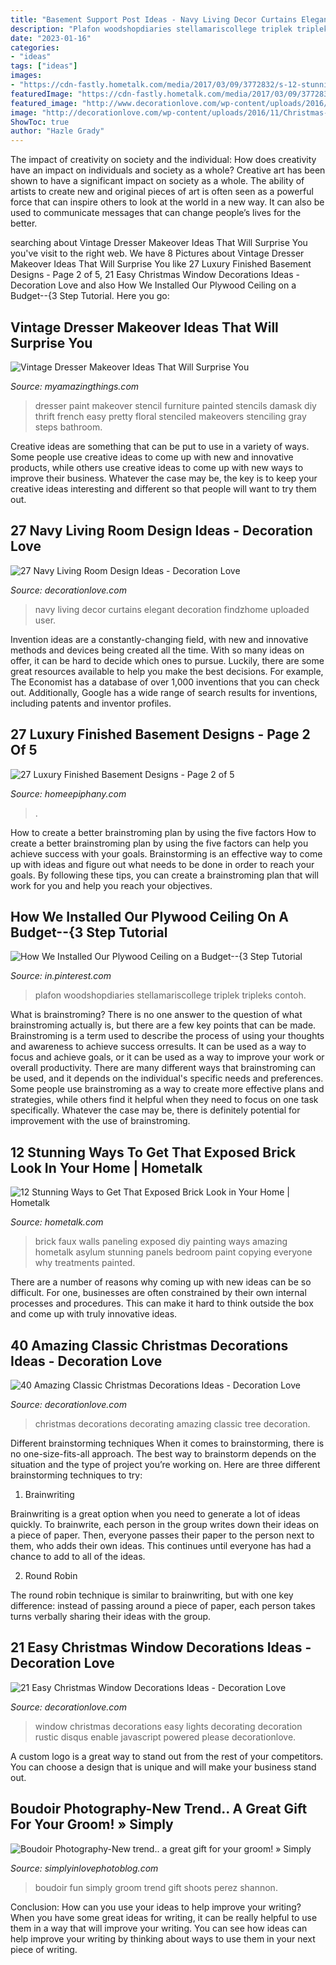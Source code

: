 ```yaml
---
title: "Basement Support Post Ideas - Navy Living Decor Curtains Elegant Decoration Findzhome Uploaded User"
description: "Plafon woodshopdiaries stellamariscollege triplek tripleks contoh"
date: "2023-01-16"
categories:
- "ideas"
tags: ["ideas"]
images:
- "https://cdn-fastly.hometalk.com/media/2017/03/09/3772832/s-12-stunning-ways-to-get-that-exposed-brick-look-in-your-home.jpg?size=1600x1000&amp;nocrop=1"
featuredImage: "https://cdn-fastly.hometalk.com/media/2017/03/09/3772832/s-12-stunning-ways-to-get-that-exposed-brick-look-in-your-home.jpg?size=1600x1000&amp;nocrop=1"
featured_image: "http://www.decorationlove.com/wp-content/uploads/2016/09/Navy-Blue-Living-Room-Curtains.jpg"
image: "http://decorationlove.com/wp-content/uploads/2016/11/Christmas-Lights-Window-Decorating-Ideas-6.jpg"
ShowToc: true
author: "Hazle Grady"
---
```



The impact of creativity on society and the individual: How does creativity have an impact on individuals and society as a whole?
Creative art has been shown to have a significant impact on society as a whole. The ability of artists to create new and original pieces of art is often seen as a powerful force that can inspire others to look at the world in a new way. It can also be used to communicate messages that can change people’s lives for the better.

	

		
searching about Vintage Dresser Makeover Ideas That Will Surprise You you've visit to the right web. We have 8 Pictures about Vintage Dresser Makeover Ideas That Will Surprise You like 27 Luxury Finished Basement Designs - Page 2 of 5, 21 Easy Christmas Window Decorations Ideas - Decoration Love and also How We Installed Our Plywood Ceiling on a Budget--{3 Step Tutorial. Here you go:
		
    
## Vintage Dresser Makeover Ideas That Will Surprise You

<img loading=lazy src="http://myamazingthings.com/wp-content/uploads/2018/01/vintage-dresser-makeover-5-.jpg" onerror="this.onerror=null;this.src='https://tse1.mm.bing.net/th?id=OIP.q_oSHhpivVufyVdNlvjS8AHaLG&amp;pid=15.1';" alt="Vintage Dresser Makeover Ideas That Will Surprise You">

_Source: myamazingthings.com_

>dresser paint makeover stencil furniture painted stencils damask diy thrift french easy pretty floral stenciled makeovers stenciling gray steps bathroom. 

	

Creative ideas are something that can be put to use in a variety of ways. Some people use creative ideas to come up with new and innovative products, while others use creative ideas to come up with new ways to improve their business. Whatever the case may be, the key is to keep your creative ideas interesting and different so that people will want to try them out.

    
## 27 Navy Living Room Design Ideas - Decoration Love

<img loading=lazy src="http://www.decorationlove.com/wp-content/uploads/2016/09/Navy-Blue-Living-Room-Curtains.jpg" onerror="this.onerror=null;this.src='https://tse4.mm.bing.net/th?id=OIP.KepVRcMv43u4sKxvP2Ce7AHaJ3&amp;pid=15.1';" alt="27 Navy Living Room Design Ideas - Decoration Love">

_Source: decorationlove.com_

>navy living decor curtains elegant decoration findzhome uploaded user. 

	

Invention ideas are a constantly-changing field, with new and innovative methods and devices being created all the time. With so many ideas on offer, it can be hard to decide which ones to pursue. Luckily, there are some great resources available to help you make the best decisions. For example, The Economist has a database of over 1,000 inventions that you can check out. Additionally, Google has a wide range of search results for inventions, including patents and inventor profiles.

    
## 27 Luxury Finished Basement Designs - Page 2 Of 5

<img loading=lazy src="https://homeepiphany.com/wp-content/uploads/2015/07/27-Luxury-Finished-Basement-Designs-10.jpg" onerror="this.onerror=null;this.src='https://tse2.mm.bing.net/th?id=OIP.MgB746NT6C8YMZELW3SRfgHaE7&amp;pid=15.1';" alt="27 Luxury Finished Basement Designs - Page 2 of 5">

_Source: homeepiphany.com_

>. 

	

How to create a better brainstroming plan by using the five factors
How to create a better brainstroming plan by using the five factors can help you achieve success with your goals. Brainstorming is an effective way to come up with ideas and figure out what needs to be done in order to reach your goals. By following these tips, you can create a brainstroming plan that will work for you and help you reach your objectives.

    
## How We Installed Our Plywood Ceiling On A Budget--{3 Step Tutorial

<img loading=lazy src="https://i.pinimg.com/736x/53/26/93/53269394379ee544c53928174a779a2d.jpg" onerror="this.onerror=null;this.src='https://tse1.mm.bing.net/th?id=OIP.ZZjBS1uVOiGtqa0YSc7llAHaFj&amp;pid=15.1';" alt="How We Installed Our Plywood Ceiling on a Budget--{3 Step Tutorial">

_Source: in.pinterest.com_

>plafon woodshopdiaries stellamariscollege triplek tripleks contoh. 

	

What is brainstroming?
There is no one answer to the question of what brainstroming actually is, but there are a few key points that can be made. Brainstroming is a term used to describe the process of using your thoughts and awareness to achieve success orresults. It can be used as a way to focus and achieve goals, or it can be used as a way to improve your work or overall productivity. There are many different ways that brainstroming can be used, and it depends on the individual's specific needs and preferences. Some people use brainstroming as a way to create more effective plans and strategies, while others find it helpful when they need to focus on one task specifically. Whatever the case may be, there is definitely potential for improvement with the use of brainstroming.

    
## 12 Stunning Ways To Get That Exposed Brick Look In Your Home | Hometalk

<img loading=lazy src="https://cdn-fastly.hometalk.com/media/2017/03/09/3772832/s-12-stunning-ways-to-get-that-exposed-brick-look-in-your-home.jpg?size=1600x1000&amp;nocrop=1" onerror="this.onerror=null;this.src='https://tse1.mm.bing.net/th?id=OIP.2yF2PkTZTzY4ZBbp3R-zsAHaKw&amp;pid=15.1';" alt="12 Stunning Ways to Get That Exposed Brick Look in Your Home | Hometalk">

_Source: hometalk.com_

>brick faux walls paneling exposed diy painting ways amazing hometalk asylum stunning panels bedroom paint copying everyone why treatments painted. 

	

There are a number of reasons why coming up with new ideas can be so difficult. For one, businesses are often constrained by their own internal processes and procedures. This can make it hard to think outside the box and come up with truly innovative ideas.

    
## 40 Amazing Classic Christmas Decorations Ideas - Decoration Love

<img loading=lazy src="http://www.decorationlove.com/wp-content/uploads/2016/10/Christmas-Tree-Decorating-1.jpg" onerror="this.onerror=null;this.src='https://tse2.mm.bing.net/th?id=OIP.AFGl7c_8SCqgOuljgkV1EAHaKt&amp;pid=15.1';" alt="40 Amazing Classic Christmas Decorations Ideas - Decoration Love">

_Source: decorationlove.com_

>christmas decorations decorating amazing classic tree decoration. 

	

Different brainstorming techniques
When it comes to brainstorming, there is no one-size-fits-all approach. The best way to brainstorm depends on the situation and the type of project you’re working on. Here are three different brainstorming techniques to try:
1. Brainwriting

Brainwriting is a great option when you need to generate a lot of ideas quickly. To brainwrite, each person in the group writes down their ideas on a piece of paper. Then, everyone passes their paper to the person next to them, who adds their own ideas. This continues until everyone has had a chance to add to all of the ideas.

2. Round Robin

The round robin technique is similar to brainwriting, but with one key difference: instead of passing around a piece of paper, each person takes turns verbally sharing their ideas with the group.

    
## 21 Easy Christmas Window Decorations Ideas - Decoration Love

<img loading=lazy src="http://decorationlove.com/wp-content/uploads/2016/11/Christmas-Lights-Window-Decorating-Ideas-6.jpg" onerror="this.onerror=null;this.src='https://tse1.mm.bing.net/th?id=OIP.JPXubQXSnbJjpJtrNr9hhgHaJ4&amp;pid=15.1';" alt="21 Easy Christmas Window Decorations Ideas - Decoration Love">

_Source: decorationlove.com_

>window christmas decorations easy lights decorating decoration rustic disqus enable javascript powered please decorationlove. 

	

A custom logo is a great way to stand out from the rest of your competitors. You can choose a design that is unique and will make your business stand out.

    
## Boudoir Photography-New Trend.. A Great Gift For Your Groom! » Simply

<img loading=lazy src="http://simplyinlovephotoblog.com/wp-content/uploads/2011/06/SIL.Boudoir005.jpg" onerror="this.onerror=null;this.src='https://tse3.mm.bing.net/th?id=OIP.Ei5d5ApDntZjOsoYq_8KTwHaLJ&amp;pid=15.1';" alt="Boudoir Photography-New trend.. a great gift for your groom! » Simply">

_Source: simplyinlovephotoblog.com_

>boudoir fun simply groom trend gift shoots perez shannon. 

	

Conclusion: How can you use your ideas to help improve your writing?
When you have some great ideas for writing, it can be really helpful to use them in a way that will improve your writing. You can see how ideas can help improve your writing by thinking about ways to use them in your next piece of writing.

